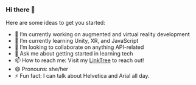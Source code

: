 ### Hi there 👋


Here are some ideas to get you started:

- 🔭 I’m currently working on augmented and virtual reality development
- 🌱 I’m currently learning Unity, XR, and JavaScript
- 👯 I’m looking to collaborate on anything API-related
- 💬 Ask me about getting started in learning tech
- 📫 How to reach me: Visit my [LinkTree](https://linktr.ee/aleiadevore) to reach out!
- 😄 Pronouns: she/her
- ⚡ Fun fact: I can talk about Helvetica and Arial all day.
